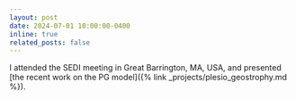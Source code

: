 ```yaml
---
layout: post
date: 2024-07-01 10:00:00-0400
inline: true
related_posts: false
---
```


I attended the SEDI meeting in Great Barrington, MA, USA, and presented [the recent work on the PG model]({% link _projects/plesio_geostrophy.md %}).
